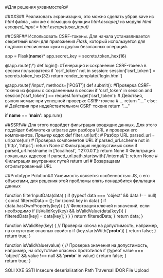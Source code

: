 #Для решения уязвимостей:#

##XXS## 
Реализовать экранизацию, это можно сделать убрав save из *html* файла , или же с помощью функции *html.escape()* из модуля *html*
*escaped_input = html.escape(user_input)*

##CSRF## 
Использовать CSRF-токены. Для начала устанавливается секретный ключ для приложения *Flask*, который используется для подписи сессионных куки и других безопасных операций.

app = Flask(__name__)*
app.secret_key = secrets.token_hex(16)

@app.route('/')
def login():
    #Генерация и сохранение CSRF-токена в сессии пользователя
    if 'csrf_token' not in session:
        session['csrf_token'] = secrets.token_hex(32)
    return render_template('login.html')

@app.route('/input', methods=['POST'])
def submit():
    #Проверка CSRF-токена из формы с сохраненным в сессии
    if 'csrf_token' in session and session['csrf_token'] == request.form.get('csrf_token'):
        # Действия, выполняемые при успешной проверке CSRF-токена
        # ...
        return "...."
    else:
        # Действия при недействительном CSRF-токене
        return "...."

if __name__ == '__main__':
    app.run()

##SSRF## 
Для этого подойдет фильтрация входящих данных. Для этого подойдет библиотека urlparse для разбора URL и проверки его компонентов.
*Пример кода:*
def filter_url(url):
    # Разбор URL
    parsed_url = urlparse(url)
    # Проверка компонентов URL
    if parsed_url.scheme not in ['http', 'https']:
        return None  # Фильтрация недопустимых схем
    if parsed_url.hostname in ['localhost', '127.0.0.1']:
        return None  # Фильтрация локальных адресов
    if parsed_url.path.startswith('/internal/'):
        return None  # Фильтрация внутренних путей
    return url  # Возвращаем отфильтрованный URL

##Prototype Polution##
Уязвимость является особенностью JS, с его объектами, для решения этой проблемы опять понадобится фильтация данных

function filterInputData(data) {
    if (typeof data === 'object' && data !== null) {
        const filteredData = {};
        for (const key in data) {
            if (data.hasOwnProperty(key)) {
    // Фильтрация ключей и значений, если необходимо
                if (isValidKey(key) && isValidValue(data[key])) {
                    filteredData[key] = data[key];
                }
            }
        }
    return filteredData;
    }
return data;
}

function isValidKey(key) {
// Проверка ключа на допустимость, например, на отсутствие опасных свойств
    if (key.startsWith('__proto__')) {
        return false;
    }
    return true;
}

function isValidValue(value) {
// Проверка значения на допустимость, например, на отсутствие опасных прототипов
    if (typeof value === 'object' && value !== null && '__proto__' in value) {
        return false;
    }   
return true;
}

SQLI
XXE
SSTI
Insecure deserialisation
Path Traversal
IDOR
File Upload
